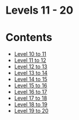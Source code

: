 # Levels 11 - 20

Contents
======
* [Level 10 to 11](https://github.com/poodle/CTFs/tree/master/Bandit%20OverTheWire/Levels%2011-20/Level%2010-11)
* [Level 11 to 12](https://github.com/poodle/CTFs/tree/master/Bandit%20OverTheWire/Levels%2011-20/Level%2011-12)
* [Level 12 to 13](https://github.com/poodle/CTFs/tree/master/Bandit%20OverTheWire/Levels%2011-20/Level%2012-13)
* [Level 13 to 14](https://github.com/poodle/CTFs/tree/master/Bandit%20OverTheWire/Levels%2011-20/Level%2013-14)
* [Level 14 to 15](https://github.com/poodle/CTFs/tree/master/Bandit%20OverTheWire/Levels%2011-20/Level%2014-15)
* [Level 15 to 16](https://github.com/poodle/CTFs/tree/master/Bandit%20OverTheWire/Levels%2011-20/Level%2015-16)
* [Level 16 to 17](https://github.com/poodle/CTFs/tree/master/Bandit%20OverTheWire/Levels%2011-20/Level%2016-17)
* [Level 17 to 18](https://github.com/poodle/CTFs/tree/master/Bandit%20OverTheWire/Levels%2011-20/Level%2017-18)
* [Level 18 to 19](https://github.com/poodle/CTFs/tree/master/Bandit%20OverTheWire/Levels%2011-20/Level%2018-19)
* [Level 19 to 20](https://github.com/poodle/CTFs/tree/master/Bandit%20OverTheWire/Levels%2011-20/Level%2019-20)
